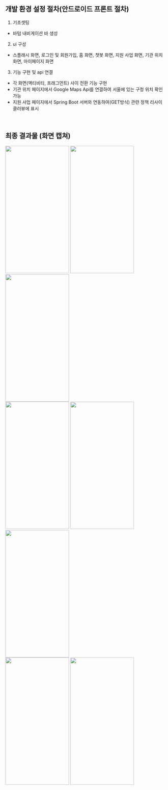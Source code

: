 ## 개발 환경 설정 절차(안드로이드 프론트 절차)
1. 기초셋팅
  - 바텀 내비게이션 바 생성
    
2. ui 구성
  - 스플래시 화면, 로그인 및 회원가입, 홈 화면, 챗봇 화면, 지원 사업 화면, 기관 위치 화면, 마이페이지 화면
    
3. 기능 구현 및 api 연결
  - 각 화면(액티비티, 프래그먼트) 사이 전환 기능 구현
  - 기관 위치 페이지에서 Google Maps Api를 연결하여 서울에 있는 구청 위치 확인 가능
  - 지원 사업 페이지에서 Spring Boot 서버와 연동하여(GET방식) 관련 정책 리사이클러뷰에 표시


<br>

## 최종 결과물 (화면 캡쳐)
<img src="https://github.com/youpport/youpport_frontend/assets/140035819/f717071c-808a-4e10-9766-2e4c5bdea4ee" width="200" height="400"/> <img src="https://github.com/youpport/youpport_frontend/assets/140035819/9556ed17-1d0c-4804-b192-b4720817245d" width="200" height="400"/> <img src="https://github.com/youpport/youpport_frontend/assets/140035819/86118e34-d073-47ae-aba9-ccca503ce6c7" width="200" height="400"/><br>
<img src="https://github.com/youpport/youpport_frontend/assets/140035819/96697ed2-7924-465c-b944-73c57d5c2955" width="200" height="400"/> <img src="https://github.com/youpport/youpport_frontend/assets/140035819/9556ed17-1d0c-4804-b192-b4720817245d" width="200" height="400"/> <img src="https://github.com/youpport/youpport_frontend/assets/140035819/86118e34-d073-47ae-aba9-ccca503ce6c7" width="200" height="400"/><br>
<img src="https://github.com/youpport/youpport_frontend/assets/140035819/1a03d8a6-574a-4548-9c73-592bc6fb75df" width="200" height="400"/> <img src="https://github.com/youpport/youpport_frontend/assets/140035819/490ddfcc-dab6-438d-99a5-41d3804966d7" width="200" height="400"/>
